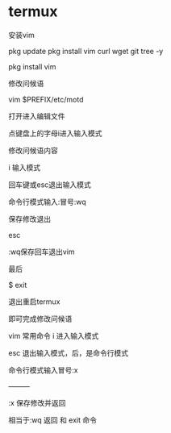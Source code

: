 # termux

安装vim


pkg update
pkg install vim curl wget git tree -y


pkg  install  vim

修改问候语

vim   $PREFIX/etc/motd


打开进入编辑文件


点键盘上的字母i进入输入模式


修改问候语内容

i  输入模式

回车键或esc退出输入模式

命令行模式输入:冒号:wq

保存修改退出

esc

:wq保存回车退出vim

最后

$ exit

退出重启termux 

即可完成修改问候语




vim  常用命令  i  进入输入模式

esc  退出输入模式，后，是命令行模式

命令行模式输入冒号:x

———

:x  保存修改并返回



相当于:wq  返回  和   exit 命令

